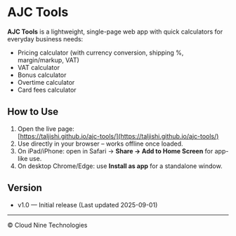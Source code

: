 # AJC Tools

**AJC Tools** is a lightweight, single-page web app with quick calculators for everyday business needs:
- Pricing calculator (with currency conversion, shipping %, margin/markup, VAT)
- VAT calculator
- Bonus calculator
- Overtime calculator
- Card fees calculator

## How to Use
1. Open the live page:  
   [https://taljishi.github.io/ajc-tools/](https://taljishi.github.io/ajc-tools/)
2. Use directly in your browser – works offline once loaded.
3. On iPad/iPhone: open in Safari → **Share → Add to Home Screen** for app-like use.
4. On desktop Chrome/Edge: use **Install as app** for a standalone window.

## Version
- v1.0 — Initial release (Last updated 2025-09-01)

---

© Cloud Nine Technologies
